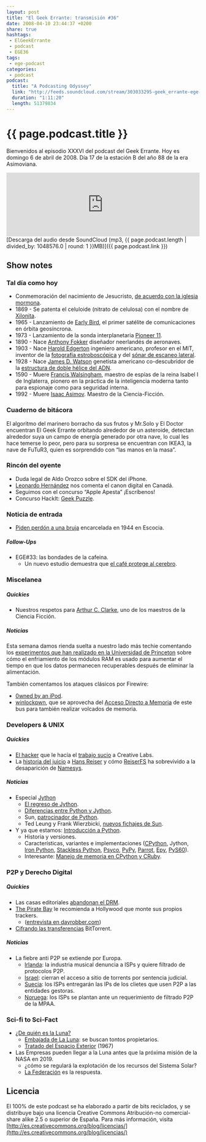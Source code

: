 ```yaml
---
layout: post
title: "El Geek Errante: transmisión #36"
date: 2008-04-10 23:44:37 +0200
share: true
hashtags:
 - ElGeekErrante
 - podcast
 - EGE36
tags:
 - ege-podcast
categories:
 - podcast
podcast:
  title: "A Podcasting Odyssey"
  link: "http://feeds.soundcloud.com/stream/303033295-geek_errante-ege-podcast-ep36.mp3"
  duration: "1:11:20"
  length: 51379834
---
```


# {{ page.podcast.title }}
Bienvenidos al episodio XXXVI del podcast del Geek Errante. Hoy es domingo 6 de abril de 2008. Día 17 de la estación B del año 88 de la era Asimoviana.

<iframe width="100%" height="166" scrolling="no" frameborder="no" src="https://w.soundcloud.com/player/?url=https%3A//api.soundcloud.com/tracks/303033295&amp;color=ff5500&amp;auto_play=false&amp;hide_related=false&amp;show_comments=true&amp;show_user=true&amp;show_reposts=false"></iframe>
[Descarga del audio desde SoundCloud (mp3, {{ page.podcast.length | divided_by: 1048576.0 | round: 1 }}MB)]({{ page.podcast.link }})

## Show notes

### Tal día como hoy
- Conmemoración del nacimiento de Jesucristo, [de acuerdo con la iglesia mormona](http://www.mrm.org/virgin-birth).
- 1869 - Se patenta el celuloide (nitrato de celulosa) con el nombre de [Xilonita](https://en.wikipedia.org/wiki/Celluloid).
- 1965 - Lanzamiento de [Early Bird](https://en.wikipedia.org/wiki/Intelsat_I), el primer satélite de comunicaciones en órbita geosíncrona.
- 1973 - Lanzamiento de la sonda interplanetaria [Pioneer 11](https://en.wikipedia.org/wiki/Pioneer_11).
- 1890 - Nace [Anthony Fokker](https://en.wikipedia.org/wiki/Anthony_Fokker) diseñador neerlandés de aeronaves.
- 1903 - Nace [Harold Edgerton](https://en.wikipedia.org/wiki/Harold_Eugene_Edgerton) ingeniero americano, profesor en el MIT, inventor de la [fotografía estroboscópica](http://techtv.mit.edu/collections/docedgertonvideo) y del [sónar de escaneo lateral](http://web.mit.edu/6.933/www/edgerton.html).
- 1928 - Nace [James D. Watson](https://en.wikipedia.org/wiki/James_Watson) genetista americano co-descubridor de la [estructura de doble hélice del ADN](https://en.wikipedia.org/wiki/DNA#/media/File:DNA_Structure%2BKey%2BLabelled.pn_NoBB.png).
- 1590 - Muere [Francis Walsingham](https://en.wikipedia.org/wiki/Francis_Walsingham), maestro de espías de la reina Isabel I de Inglaterra, pionero en la práctica de la inteligencia moderna tanto para espionaje como para seguridad interna.
- 1992 - Muere [Isaac Asimov](https://en.wikipedia.org/wiki/Isaac_Asimov). Maestro de la Ciencia-Ficción.

### Cuaderno de bitácora
El algoritmo del marinero borracho da sus frutos y Mr.Solo y El Doctor encuentran El Geek Errante orbitando alrededor de un asteroide, detectan alrededor suya un campo de energía generado por otra nave, lo cual les hace temerse lo peor, pero para su sorpresa se encuentran con IKEA3, la nave de FuTuR3, quien es sorprendido con “las manos en la masa”.

### Rincón del oyente
- Duda legal de Aldo Orozco sobre el SDK del iPhone.
- [Leonardo Hernández](http://www.pasionporelovoide.com/) nos comenta el canon digital en Canadá.
- Seguimos con el concurso “Apple Apesta” ¡Escríbenos!
- Concurso HackIt: [Geek Puzzle](http://web.archive.org/web/20080723134755/http://elgeekerrante.com/geek-puzzle/).

### Noticia de entrada
- [Piden perdón a una bruja](http://boingboing.net/2008/03/03/petitioners-seek-par.html) encarcelada en 1944 en Escocia.

##### Follow-Ups
- EGE#33: las bondades de la cafeina.
    - Un nuevo estudio demuestra que [el café protege al cerebro](http://news.bbc.co.uk/2/hi/health/7326839.stm).

### Miscelanea

##### Quickies
- Nuestros respetos para [Arthur C. Clarke](https://es.wikipedia.org/wiki/Arthur_C._Clarke), uno de los maestros de la Ciencia Ficción.

##### Noticias
Esta semana damos rienda suelta a nuestro lado más techie comentando los [experimentos que han realizado en la Universidad de Princeton](https://citp.princeton.edu/research/memory/) sobre cómo el enfriamiento de los módulos RAM es usado para aumentar el tiempo en que los datos permanecen recuperables después de eliminar la alimentación.

También comentamos los ataques clásicos por Firewire:
- [0wned by an iPod](http://web.archive.org/web/20080803180929/http://md.hudora.de/presentations/).
- [winlockpwn](http://web.archive.org/web/20080706125900/http://storm.net.nz/projects/16), que se aprovecha del [Acceso Directo a Memoria](https://en.wikipedia.org/wiki/Direct_memory_access) de este bus para también realizar volcados de memoria.

### Developers & UNIX

##### Quickies
- [El hacker](https://www.wired.com/2008/04/daniel_k-who-fi) que le hacía el [trabajo sucio](http://gadgets.boingboing.net/2008/03/31/creative-stops-hacke.html) a Creative Labs.
- La [historia del juicio](http://blog.sfgate.com/localnews/2008/07/09/hans-reiser-trial-july-9-2008/) a [Hans Reiser](https://en.wikipedia.org/wiki/Hans_Reiser) y cómo [ReiserFS](https://en.wikipedia.org/wiki/ReiserFS) ha sobrevivido a la desaparición de [Namesys](https://en.wikipedia.org/wiki/Namesys).

##### Noticias
- Especial [Jython](http://www.jython.org/)
    - [El regreso de Jython](http://headius.blogspot.com.es/2008/01/jythons-back-baby.html).
    - [Diferencias entre Python y Jython](http://www.jython.org/archive/21/docs/differences.html).
    - Sun, [patrocinador de Python](http://www.zdnet.com/article/pythons-future-looks-bright/).
    - Ted Leung y Frank Wierzbicki, [nuevos fichajes de Sun](http://www.javahispano.org/antiguo_javahispano_org/2008/3/6/sun-contrata-al-lider-del-proyecto-jython.html).
- Y ya que estamos: [Introducción a Python](https://www.python.org/doc/).
    -  Historia y versiones.
    - Características, variantes e implementaciones ([CPython](https://en.wikipedia.org/wiki/CPython), Jython, [Iron Python](https://github.com/IronLanguages/ironpython3), [Stackless Python](https://bitbucket.org/stackless-dev/stackless/wiki/Home), [Psyco](http://psyco.sourceforge.net/), [PyPy](http://pypy.org/), [Parrot](https://github.com/parrot/parrot/wiki/Languages), [Epy](https://code.google.com/archive/p/epy/), [PyS60](https://en.wikipedia.org/wiki/Python_for_S60)).
    - Interesante: [Manejo de memoria en CPython y CRuby](http://www.theserverside.com/news/thread.tss?thread_id=48965).

### P2P y Derecho Digital

##### Quickies
- Las casas editoriales [abandonan el DRM](https://news.slashdot.org/story/08/03/11/0633233/book-publishers-abandoning-drm).
- [The Pirate Bay](https://en.wikipedia.org/wiki/The_Pirate_Bay) le recomienda a Hollywood que monte sus propios trackers.
    - ([entrevista en dayrobber.com](https://www.youtube.com/watch?v=kEyZzb-u3oA))
- [Cifrando las transferencias](https://it.slashdot.org/story/08/02/16/0422249/bittorrent-devs-introduce-comcast-proof-encryption) BitTorrent.

##### Noticias
- La fiebre anti P2P se extiende por Europa.
    - [Irlanda](http://www.irishtimes.com/news/eircom-taken-to-court-over-illegal-music-downloads-1.819721): la industria musical denuncia a ISPs y quiere filtrado de protocolos P2P.
    - [Israel](https://torrentfreak.com/ifpi-forces-block-of-file-sharing-site-080306/): cierran el acceso a sitio de torrents por sentencia judicial.
    - [Suecia](http://www.thelocal.se/20080314/10474): los ISPs entregarán las IPs de los clietes que usen P2P a las entidades gestoras.
    - [Noruega](https://torrentfreak.com/isps-refuse-mpaa-request-080328/): los ISPs se plantan ante un requerimiento de filtrado P2P de la MPAA.

### Sci-fi to Sci-Fact
- [¿De quién es la Luna?](http://www.salon.com/2008/01/19/moon_real_estate/)
    - [Embajada de La Luna](http://www.lunarembassy.com/): se buscan tontos propietarios.
    - [Tratado del Espacio Exterior](https://en.wikipedia.org/wiki/Outer_Space_Treaty) (1967)
- Las Empresas pueden llegar a la Luna antes que la próxima misión de la NASA en 2019.
    - ¿cómo se regulará la explotación de los recursos del Sistema Solar?
    - [La Federación](http://memory-alpha.wikia.com/wiki/United_Federation_of_Planets) es la respuesta.

## Licencia
El 100% de este podcast se ha elaborado a partir de bits reciclados, y se distribuye bajo una licencia Creative Commons Atribución-no comercial-share alike 2.5 o superior de España. Para más información, visita [http://es.creativecommons.org/blog/licencias/](http://es.creativecommons.org/blog/licencias/)

